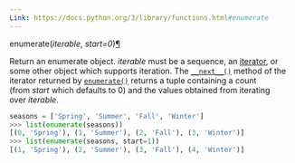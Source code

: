 ```yaml
---
Link: https://docs.python.org/3/library/functions.html#enumerate
---
```

enumerate(_iterable_, _start=0_)[¶](https://docs.python.org/3/library/functions.html#enumerate "Permalink to this definition")

Return an enumerate object. _iterable_ must be a sequence, an [iterator](https://docs.python.org/3/glossary.html#term-iterator), or some other object which supports iteration. The [`__next__()`](https://docs.python.org/3/library/stdtypes.html#iterator.__next__ "iterator.__next__") method of the iterator returned by [`enumerate()`](https://docs.python.org/3/library/functions.html#enumerate "enumerate") returns a tuple containing a count (from _start_ which defaults to 0) and the values obtained from iterating over _iterable_.

```python
seasons = ['Spring', 'Summer', 'Fall', 'Winter']
>>> list(enumerate(seasons))
[(0, 'Spring'), (1, 'Summer'), (2, 'Fall'), (3, 'Winter')]
>>> list(enumerate(seasons, start=1))
[(1, 'Spring'), (2, 'Summer'), (3, 'Fall'), (4, 'Winter')]
```